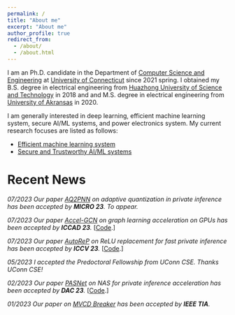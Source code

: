 ```yaml
---
permalink: /
title: "About me"
excerpt: "About me"
author_profile: true
redirect_from: 
  - /about/
  - /about.html
---
```



I am an Ph.D. candidate in the Department of [Computer Science and Engineering](https://www.cse.uconn.edu/) at [University of Connecticut](https://uconn.edu/) since 2021 spring. I obtained my B.S. degree in electrical engineering from [Huazhong University of Science and Technology](http://english.hust.edu.cn/) in 2018 and and M.S. degree in electrical engineering from [University of Akransas](https://www.uark.edu/) in 2020.

I am generally interested in deep learning, efficient machine learning system, secure AI/ML systems, and power electronics system. My current research focuses are listed as follows:

 - [Efficient machine learning system](/research/#mlsys)
 - [Secure and Trustworthy AI/ML systems](/research/#ai)

Recent News
======


*07/2023 Our paper [AQ2PNN](#) on adaptive quantization in private inference has been accepted by **MICRO 23**. To appear.* 

*07/2023 Our paper [Accel-GCN](https://arxiv.org/abs/2308.11825) on graph learning acceleration on GPUs has been accepted by **ICCAD 23**.* \[[Code]((https://github.com/xiexi1990/iccad-accel-gnn)).\]

*07/2023 Our paper [AutoReP](https://arxiv.org/abs/2308.10134) on ReLU replacement for fast private inference has been accepted by **ICCV 23**.* \[[Code]((https://github.com/harveyp123/AutoReP)).\]

*05/2023 I accepted the Predoctoral Fellowship from UConn CSE. Thanks UConn CSE!*

*02/2023 Our paper [PASNet](https://arxiv.org/abs/2306.15513) on NAS for private inference acceleration has been accepted by **DAC 23**.* \[[Code]((https://github.com/HarveyP123/PASNet-DAC2023)).\]

*01/2023 Our paper on [MVCD Breaker](https://ieeexplore.ieee.org/abstract/document/10032635/) has been accepted by **IEEE TIA**.*


